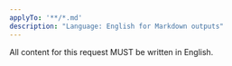 ```yaml
---
applyTo: '**/*.md'
description: "Language: English for Markdown outputs"
---
```

All content for this request MUST be written in English.
